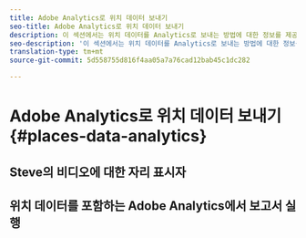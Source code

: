 ```yaml
---
title: Adobe Analytics로 위치 데이터 보내기
seo-title: Adobe Analytics로 위치 데이터 보내기
description: 이 섹션에서는 위치 데이터를 Analytics로 보내는 방법에 대한 정보를 제공합니다.
seo-description: '이 섹션에서는 위치 데이터를 Analytics로 보내는 방법에 대한 정보를 제공합니다. '
translation-type: tm+mt
source-git-commit: 5d558755d816f4aa05a7a76cad12bab45c1dc282

---
```



# Adobe Analytics로 위치 데이터 보내기 {#places-data-analytics}



## Steve의 비디오에 대한 자리 표시자



## 위치 데이터를 포함하는 Adobe Analytics에서 보고서 실행
